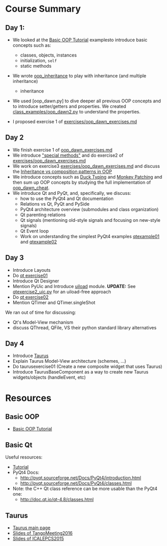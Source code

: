 # Course Summary

## Day 1:
- We looked at the [Basic OOP Tutorial] examplesto introduce basic concepts such as:
  - classes, objects, instances
  - initialization, `self`
  - static methods
- We wrote [oop_inheritance](class_examples/oop_inheritance.py) to play with inheritance (and multiple inheritance)
  - inheritance

- We used [oop_dawn.py] to dive deeper all previous OOP concepts and to introduce setter/getters and properties.
We created [class_examples/oop_dawn2.py](class_examples/oop_dawn2.py) to understand the properties.

- I proposed exercise 1 of [exercises/oop_dawn_exercises.md](/exercises/oop_dawn_exercises.md)

## Day 2

- We finish exercise 1 of [oop_dawn_exercises.md](/exercises/oop_dawn_exercises.md)
- We introduce ["special methods"](https://docs.python.org/2/reference/datamodel.html#special-method-names)
  and do exercise2 of [exercises/oop_dawn_exercises.md](/exercises/oop_dawn_exercises.md)
- We work on exercise3 [exercises/oop_dawn_exercises.md](/exercises/oop_dawn_exercises.md) and discuss the
  [Inheritance vs composition patterns in OOP](https://en.wikipedia.org/wiki/Composition_over_inheritance)
- We introduce concepts such as [Duck Typing](https://en.wikipedia.org/wiki/Duck_typing#In_Python) and
  [Monkey Patching](http://stackoverflow.com/a/5626250) and then sum up OOP concepts by studying the full
  implementation of [oop_dawn_cheat](/exercises/cheat/oop_dawn_cheat.py).
- We introduce Qt and PyQt, and, specifically, we discuss:
  - how to use the PyQt4 and Qt documentation
  - Relations vs Qt, PyQt and PySide
  - PyQt4 architecture overview (submodules and class organization)
  - Qt parenting relations
  - Qt signals (mentioning old-style signals and focusing on new-style signals)
  - Qt Event loop
  - Work on understanding the simplest PyQt4 examples [qtexample01](qtexample01.py) and [qtexample02](qtexample02.py)

## Day 3

- Introduce Layouts
- Do [qt exercise01](/exercises/qt_exercises.md)
- Introduce Qt Designer
- Mention PyUic and Introduce [uiload](/exercises/uiload.py) module.
  **UPDATE:** See [qtexercise2_uic.py](/exercises/cheat/qtexercise2_uic.py) for an uiload-free approach
- Do [qt exercise02](/exercises/qt_exercises.md)
- Mention QTimer and QTimer.singleShot

We ran out of time for discussing:
  - Qt's Model-View mechanism
  - discuss QThread, QFile, VS their python standard library alternatives

## Day 4

- Introduce [Taurus](https://www.taurus-scada.org)
- Explain Taurus Model-View architecture (schemes, ...)
- Do taurusexercise01 (Create a new composite widget that uses Taurus)
- Introduce TaurusBaseComponent as a way to create new Taurus widgets/objects (handleEvent, etc)


# Resources

## Basic OOP

- [Basic OOP Tutorial]

## Basic Qt

Useful resources:

- [Tutorial](http://zetcode.com/gui/pyqt4/)
- PyQt4 Docs:
  - http://pyqt.sourceforge.net/Docs/PyQt4/introduction.html
  - http://pyqt.sourceforge.net/Docs/PyQt4/classes.html
- Note: the C++ Qt class reference can be more usable than the PyQt4 one:
  - http://doc.qt.io/qt-4.8/classes.html

## Taurus

- [Taurus main page](https://www.taurus-scada.org)
- [Slides of TangoMeeting2016](TaurusStatus-TangoMeeting201606-v7.pdf)
- [Slides of ICALEPCS2015](THHC3O03_talk.pdf)

[Basic OOP Tutorial]: https://jeffknupp.com/blog/2014/06/18/improve-your-python-python-classes-and-object-oriented-programming/
